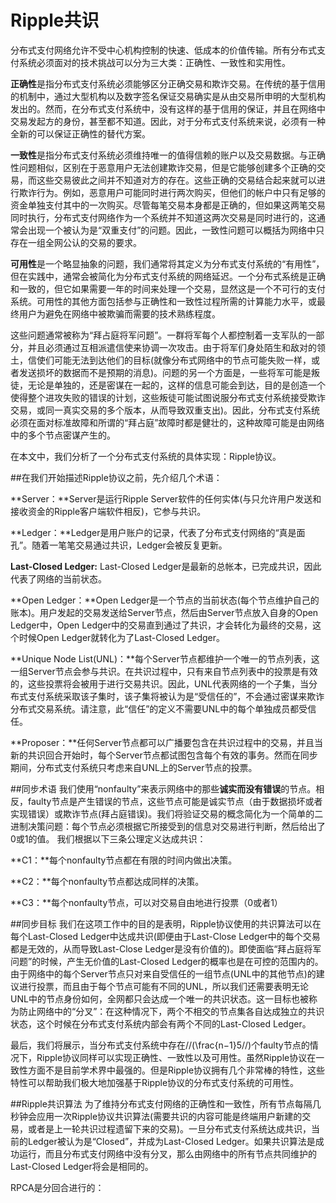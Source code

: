 <script type="text/javascript" src="http://cdn.mathjax.org/mathjax/latest/MathJax.js?config=default"></script>
# Ripple共识

分布式支付网络允许不受中心机构控制的快速、低成本的价值传输。所有分布式支付系统必须面对的技术挑战可以分为三大类：正确性、一致性和实用性。

**正确性**是指分布式支付系统必须能够区分正确交易和欺诈交易。在传统的基于信用的机制中，通过大型机构以及数字签名保证交易确实是从由交易所申明的大型机构发出的。然而，在分布式支付系统中，没有这样的基于信用的保证，并且在网络中交易发起方的身份，甚至都不知道。因此，对于分布式支付系统来说，必须有一种全新的可以保证正确性的替代方案。

**一致性**是指分布式支付系统必须维持唯一的值得信赖的账户以及交易数据。与正确性问题相似，区别在于恶意用户无法创建欺诈交易，但是它能够创建多个正确的交易，而这些交易彼此之间并不知道对方的存在。这些正确的交易结合起来就可以进行欺诈行为。例如，恶意用户可能同时进行两次购买，但他们的帐户中只有足够的资金单独支付其中的一次购买。尽管每笔交易本身都是正确的，但如果这两笔交易同时执行，分布式支付网络作为一个系统并不知道这两次交易是同时进行的，这通常会出现一个被认为是“双重支付”的问题。因此，一致性问题可以概括为网络中只存在一组全网公认的交易的要求。

**可用性**是一个略显抽象的问题，我们通常将其定义为分布式支付系统的“有用性”，但在实践中，通常会被简化为分布式支付系统的网络延迟。一个分布式系统是正确和一致的，但它如果需要一年的时间来处理一个交易，显然这是一个不可行的支付系统。可用性的其他方面包括参与正确性和一致性过程所需的计算能力水平，或最终用户为避免在网络中被欺骗而需要的技术熟练程度。

这些问题通常被称为“拜占庭将军问题”。一群将军每个人都控制着一支军队的一部分，并且必须通过互相派遣信使来协调一次攻击。由于将军们身处陌生和敌对的领土，信使们可能无法到达他们的目标(就像分布式网络中的节点可能失败一样，或者发送损坏的数据而不是预期的消息)。问题的另一个方面是，一些将军可能是叛徒，无论是单独的，还是密谋在一起的，这样的信息可能会到达，目的是创造一个使得整个进攻失败的错误的计划，这些叛徒可能试图说服分布式支付系统接受欺诈交易，或同一真实交易的多个版本，从而导致双重支出)。因此，分布式支付系统必须在面对标准故障和所谓的“拜占庭”故障时都是健壮的，这种故障可能是由网络中的多个节点密谋产生的。

在本文中，我们分析了一个分布式支付系统的具体实现：Ripple协议。

##在我们开始描述Ripple协议之前，先介绍几个术语：

**Server：**Server是运行Ripple Server软件的任何实体(与只允许用户发送和接收资金的Ripple客户端软件相反)，它参与共识。

**Ledger：**Ledger是用户账户的记录，代表了分布式支付网络的“真是面孔”。随着一笔笔交易通过共识，Ledger会被反复更新。

**Last-Closed Ledger:** Last-Closed Ledger是最新的总帐本，已完成共识，因此代表了网络的当前状态。

**Open Ledger：**Open Ledger是一个节点的当前状态(每个节点维护自己的账本)。用户发起的交易发送给Server节点，然后由Server节点放入自身的Open Ledger中，Open Ledger中的交易直到通过了共识，才会转化为最终的交易，这个时候Open Ledger就转化为了Last-Closed Ledger。

**Unique Node List(UNL)：**每个Server节点都维护一个唯一的节点列表，这一组Server节点会参与共识。在共识过程中，只有来自节点列表中的投票是有效的，这些投票将会被用于进行交易共识。因此，UNL代表网络的一个子集，当分布式支付系统采取该子集时，该子集将被认为是“受信任的”，不会通过密谋来欺诈分布式交易系统。请注意，此“信任”的定义不需要UNL中的每个单独成员都受信任。

**Proposer：**任何Server节点都可以广播要包含在共识过程中的交易，并且当新的共识回合开始时，每个Server节点都试图包含每个有效的事务。然而在同步期间，分布式支付系统只考虑来自UNL上的Server节点的投票。

##同步术语
我们使用“nonfaulty”来表示网络中的那些**诚实而没有错误**的节点。相反，faulty节点是产生错误的节点，这些节点可能是诚实节点（由于数据损坏或者实现错误）或欺诈节点(拜占庭错误)。我们将验证交易的概念简化为一个简单的二进制决策问题：每个节点必须根据它所接受到的信息对交易进行判断，然后给出了0或1的值。
我们根据以下三条公理定义达成共识：

**C1：**每个nonfaulty节点都在有限的时间内做出决策。

**C2：**每个nonfaulty节点都达成同样的决策。

**C3：**每个nonfaulty节点，可以对交易自由地进行投票（0或者1）

##同步目标
我们在这项工作中的目的是表明，Ripple协议使用的共识算法可以在每个Last-Closed Ledger中达成共识(即便由于Last-Close Ledger中的每个交易都是无效的，从而导致Last-Close Ledger是没有价值的)。即使面临“拜占庭将军问题”的时候，产生无价值的Last-Closed Ledger的概率也是在可控的范围内的。由于网络中的每个Server节点只对来自受信任的一组节点(UNL中的其他节点)的建议进行投票，而且由于每个节点可能有不同的UNL，所以我们还需要表明无论UNL中的节点身份如何，全网都只会达成一个唯一的共识状态。这一目标也被称为防止网络中的“分叉”：在这种情况下，两个不相交的节点集各自达成独立的共识状态，这个时候在分布式支付系统内部会有两个不同的Last-Closed Ledger。

最后，我们将展示，当分布式支付系统中存在//(\frac{n−1}5//)个faulty节点的情况下，Ripple协议同样可以实现正确性、一致性以及可用性。虽然Ripple协议在一致性方面不是目前学术界中最强的。但是Ripple协议拥有几个非常棒的特性，这些特性可以帮助我们极大地加强基于Ripple协议的分布式支付系统的可用性。

##Ripple共识算法
为了维持分布式支付网络的正确性和一致性，所有节点每隔几秒钟会应用一次Ripple协议共识算法(需要共识的内容可能是终端用户新建的交易，或者是上一轮共识过程遗留下来的交易)。一旦分布式支付系统达成共识，当前的Ledger被认为是“Closed”，并成为Last-Closed Ledger。如果共识算法是成功运行，而且分布式支付网络中没有分叉，那么由网络中的所有节点共同维护的Last-Closed Ledger将会是相同的。

RPCA是分回合进行的：
